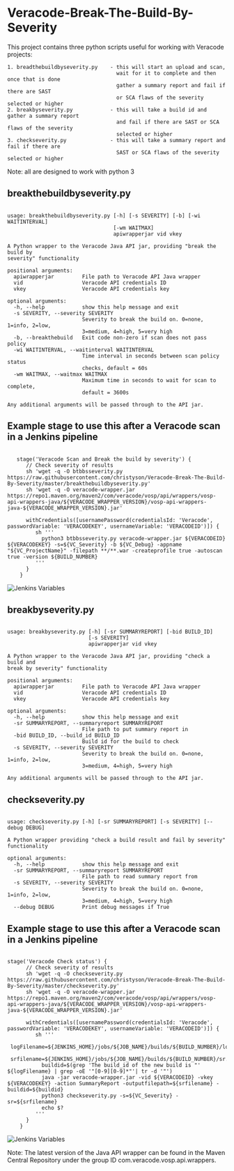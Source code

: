 # Veracode-Break-The-Build-By-Severity

This project contains three python scripts useful for working with Veracode projects:
    
    1. breadthebuildbyseverity.py    - this will start an upload and scan, 
                                       wait for it to complete and then once that is done 
                                       gather a summary report and fail if there are SAST 
                                       or SCA flaws of the severity selected or higher
    2. breakbyseverity.py            - this will take a build id and gather a summary report 
                                       and fail if there are SAST or SCA flaws of the severity
                                       selected or higher
    3. checkseverity.py              - this will take a summary report and fail if there are 
                                       SAST or SCA flaws of the severity selected or higher

Note: all are designed to work with python 3

## breakthebuildbyseverity.py
<pre><code>    
usage: breakthebuildbyseverity.py [-h] [-s SEVERITY] [-b] [-wi WAITINTERVAL]
                                  [-wm WAITMAX]
                                  apiwrapperjar vid vkey

A Python wrapper to the Veracode Java API jar, providing "break the build by
severity" functionality 

positional arguments:
  apiwrapperjar         File path to Veracode API Java wrapper
  vid                   Veracode API credentials ID
  vkey                  Veracode API credentials key

optional arguments:
  -h, --help            show this help message and exit
  -s SEVERITY, --severity SEVERITY
                        Severity to break the build on. 0=none, 1=info, 2=low,
                        3=medium, 4=high, 5=very high
  -b, --breakthebuild   Exit code non-zero if scan does not pass policy
  -wi WAITINTERVAL, --waitinterval WAITINTERVAL
                        Time interval in seconds between scan policy status
                        checks, default = 60s
  -wm WAITMAX, --waitmax WAITMAX
                        Maximum time in seconds to wait for scan to complete,
                        default = 3600s

Any additional arguments will be passed through to the API jar.
</pre></code>    

## Example stage to use this after a Veracode scan in a Jenkins pipeline
<pre><code>
   stage('Veracode Scan and Break the build by severity') {
      // Check severity of results
      sh 'wget -q -O btbbsseverity.py https://raw.githubusercontent.com/christyson/Veracode-Break-The-Build-By-Severity/master/breakthebuildbyseverity.py'
      sh 'wget -q -O veracode-wrapper.jar https://repo1.maven.org/maven2/com/veracode/vosp/api/wrappers/vosp-api-wrappers-java/${VERACODE_WRAPPER_VERSION}/vosp-api-wrappers-java-${VERACODE_WRAPPER_VERSION}.jar'

      withCredentials([usernamePassword(credentialsId: 'Veracode', passwordVariable: 'VERACODEKEY', usernameVariable: 'VERACODEID')]) {
         sh '''
           python3 btbbsseverity.py veracode-wrapper.jar ${VERACODEID} ${VERACODEKEY} -s=${VC_Severity} -b ${VC_Debug} -appname "${VC_ProjectName}" -filepath **/**.war -createprofile true -autoscan true -version ${BUILD_NUMBER}
         '''
      }
    }
</pre></code>    
![Jenkins Variables](https://github.com/christyson/Veracode-Break-The-Build-By-Severity/blob/master/bbts_Jenkins_Variables.PNG)

## breakbyseverity.py
<pre><code>    
usage: breakbyseverity.py [-h] [-sr SUMMARYREPORT] [-bid BUILD_ID]
                          [-s SEVERITY]
                          apiwrapperjar vid vkey

A Python wrapper to the Veracode Java API jar, providing "check a build and
break by severity" functionality

positional arguments:
  apiwrapperjar         File path to Veracode API Java wrapper
  vid                   Veracode API credentials ID
  vkey                  Veracode API credentials key

optional arguments:
  -h, --help            show this help message and exit
  -sr SUMMARYREPORT, --summaryreport SUMMARYREPORT
                        File path to put summary report in
  -bid BUILD_ID, --build_id BUILD_ID
                        Build id for the build to check
  -s SEVERITY, --severity SEVERITY
                        Severity to break the build on. 0=none, 1=info, 2=low,
                        3=medium, 4=high, 5=very high

Any additional arguments will be passed through to the API jar.
</pre></code>    

## checkseverity.py
<pre><code>    
usage: checkseverity.py [-h] [-sr SUMMARYREPORT] [-s SEVERITY] [--debug DEBUG]

A Python wrapper providing "check a build result and fail by severity"
functionality

optional arguments:
  -h, --help            show this help message and exit
  -sr SUMMARYREPORT, --summaryreport SUMMARYREPORT
                        File path to read summary report from
  -s SEVERITY, --severity SEVERITY
                        Severity to break the build on. 0=none, 1=info, 2=low,
                        3=medium, 4=high, 5=very high
  --debug DEBUG         Print debug messages if True
</pre></code>    


## Example stage to use this after a Veracode scan in a Jenkins pipeline
<pre><code>
stage('Veracode Check status') {
      // Check severity of results
      sh 'wget -q -O checkseverity.py https://raw.githubusercontent.com/christyson/Veracode-Break-The-Build-By-Severity/master/checkseverity.py'
      sh 'wget -q -O veracode-wrapper.jar https://repo1.maven.org/maven2/com/veracode/vosp/api/wrappers/vosp-api-wrappers-java/${VERACODE_WRAPPER_VERSION}/vosp-api-wrappers-java-${VERACODE_WRAPPER_VERSION}.jar'

      withCredentials([usernamePassword(credentialsId: 'Veracode', passwordVariable: 'VERACODEKEY', usernameVariable: 'VERACODEID')]) {
         sh '''
           logFilename=${JENKINS_HOME}/jobs/${JOB_NAME}/builds/${BUILD_NUMBER}/log
           srfilename=${JENKINS_HOME}/jobs/${JOB_NAME}/builds/${BUILD_NUMBER}/sr.xml
           buildid=$(grep 'The build_id of the new build is "' ${logFilename} | grep -oE '"[0-9][0-9]*"'| tr -d '"')
           java -jar veracode-wrapper.jar -vid ${VERACODEID} -vkey ${VERACODEKEY} -action SummaryReport -outputfilepath=${srfilename} -buildid=${buildid}
           python3 checkseverity.py -s=${VC_Severity} -sr=${srfilename}
           echo $?
         '''
      } 
    }
</pre></code>
![Jenkins Variables](https://github.com/christyson/Veracode-Break-The-Build-By-Severity/blob/master/Jenkins_Variables.PNG)

Note: The latest version of the Java API wrapper can be found in the Maven Central Repository under the group ID com.veracode.vosp.api.wrappers. 
